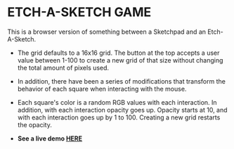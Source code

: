 # ETCH-A-SKETCH GAME 

This is a browser version of something between a Sketchpad and an Etch-A-Sketch.

+ The grid defaults to a 16x16 grid. The button at the top accepts a user value between 1-100 to create a new grid of that size without changing the total amount of pixels used. 

+ In addition, there have been a series of modifications that transform the behavior of each square when interacting with the mouse.

+ Each square's color is a random RGB values with each interaction. In addition, with each interaction opacity goes up. Opacity starts at 10, and with each interaction goes up by 1 to 100. Creating a new grid restarts the opacity.

+ **See a live demo [HERE](https://pchova.github.io/etch-a-sketch)**